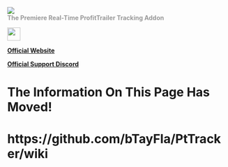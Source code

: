 <a href="http://pttracker.net/"><img src="http://ptTracker.net/PtTrackerLogo.png"></a>
<br>
<b><font color="#999">The Premiere Real-Time ProfitTrailer Tracking Addon</font></b>
<p><a href="https://discord.gg/Er6UfJm"><img src="https://vignette.wikia.nocookie.net/rblxofftopic/images/b/bd/Discord_logo_svg.png/revision/latest/scale-to-width-down/640?cb=20170707023932" height="30"></p>
<b><a href="http://pttracker.net/" onclick="window.open(this.href); return false;" onkeypress="window.open(this.href); return false;">Official Website</a></b>

<b><a href="https://discord.gg/Er6UfJm" onclick="window.open(this.href); return false;" onkeypress="window.open(this.href); return false;">Official Support Discord</a></b>

<h1>The Information On This Page Has Moved!</h1>

<h1>https://github.com/bTayFla/PtTracker/wiki</h1>
